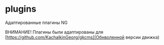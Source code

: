 # plugins
 Адаптированные плагины NG
 
 ВНИМАНИЕ!
 Плагины были адаптированы для [https://github.com/KachalkinGeorg/gkcms](Обнволенной версии движка)
